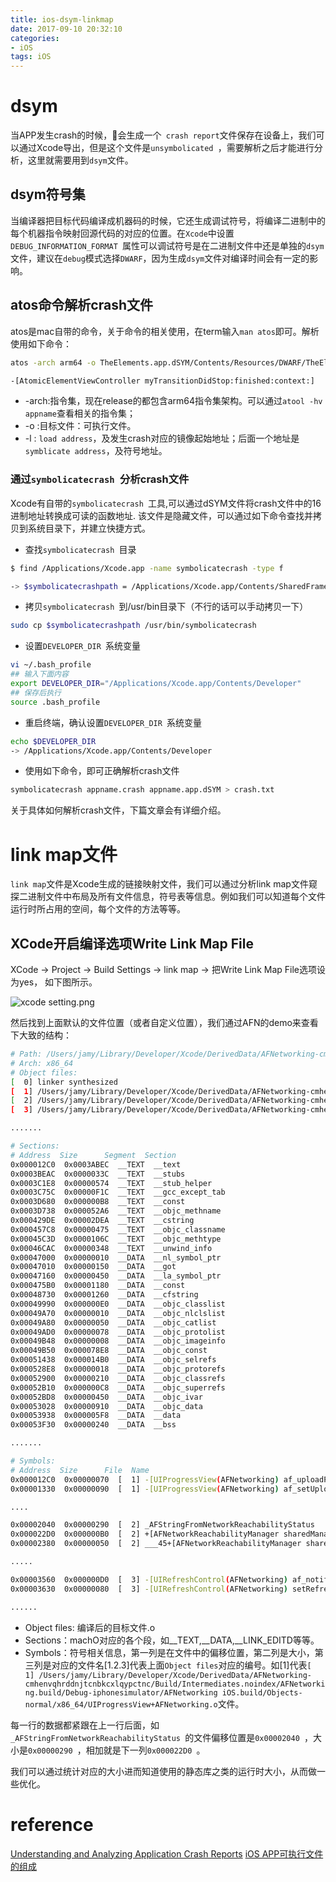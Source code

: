 ```yaml
---
title: ios-dsym-linkmap
date: 2017-09-10 20:32:10
categories:
- iOS
tags: iOS
---
```


# dsym
当APP发生crash的时候，🍎会生成一个` crash report`文件保存在设备上，我们可以通过Xcode导出，但是这个文件是`unsymbolicated `，需要解析之后才能进行分析，这里就需要用到`dsym`文件<!-- more -->。

## dsym符号集
当编译器把目标代码编译成机器码的时候，它还生成调试符号，将编译二进制中的每个机器指令映射回源代码的对应的位置。在`Xcode`中设置`DEBUG_INFORMATION_FORMAT `属性可以调试符号是在二进制文件中还是单独的`dsym`文件，建议在`debug`模式选择`DWARF`，因为生成`dsym`文件对编译时间会有一定的影响。

## atos命令解析crash文件
atos是mac自带的命令，关于命令的相关使用，在term输入`man atos`即可。解析使用如下命令：
```bash
atos -arch arm64 -o TheElements.app.dSYM/Contents/Resources/DWARF/TheElements -l 0x1000e4000 0x00000001000effdc

-[AtomicElementViewController myTransitionDidStop:finished:context:]
```
* -arch:指令集，现在release的都包含arm64指令集架构。可以通过`atool -hv appname`查看相关的指令集；
* -o :目标文件：可执行文件。
* -l : `load address`，及发生crash对应的镜像起始地址；后面一个地址是`symblicate address`，及符号地址。

### 通过`symbolicatecrash `分析crash文件

Xcode有自带的`symbolicatecrash `工具,可以通过dSYM文件将crash文件中的16进制地址转换成可读的函数地址.
该文件是隐藏文件，可以通过如下命令查找并拷贝到系统目录下，并建立快捷方式。

* 查找`symbolicatecrash `目录

```bash
$ find /Applications/Xcode.app -name symbolicatecrash -type f

-> $symbolicatecrashpath = /Applications/Xcode.app/Contents/SharedFrameworks/DVTFoundation.framework/Versions/A/Resources/symbolicatecrash
```

* 拷贝`symbolicatecrash `到/usr/bin目录下（不行的话可以手动拷贝一下）

```bash
sudo cp $symbolicatecrashpath /usr/bin/symbolicatecrash
```

* 设置`DEVELOPER_DIR `系统变量

```bash
vi ~/.bash_profile
## 输入下面内容
export DEVELOPER_DIR="/Applications/Xcode.app/Contents/Developer"
## 保存后执行
source .bash_profile
```
* 重启终端，确认设置`DEVELOPER_DIR `系统变量

```bash
echo $DEVELOPER_DIR
-> /Applications/Xcode.app/Contents/Developer
```

* 使用如下命令，即可正确解析crash文件

```bash
symbolicatecrash appname.crash appname.app.dSYM > crash.txt
```
关于具体如何解析crash文件，下篇文章会有详细介绍。

# link map文件
`link map`文件是Xcode生成的链接映射文件，我们可以通过分析link map文件窥探二进制文件中布局及所有文件信息，符号表等信息。例如我们可以知道每个文件运行时所占用的空间，每个文件的方法等等。

## XCode开启编译选项Write Link Map File
XCode -> Project -> Build Settings -> link map -> 把Write Link Map File选项设为yes， 如下图所示。

![xcode setting.png](http://upload-images.jianshu.io/upload_images/1743782-9ea6447d761453c4.png?imageMogr2/auto-orient/strip%7CimageView2/2/w/1240)

然后找到上面默认的文件位置（或者自定义位置），我们通过AFN的demo来查看下大致的结构：
```bash
# Path: /Users/jamy/Library/Developer/Xcode/DerivedData/AFNetworking-cmhenvqhrddnjtcnbkcxlqypctnc/Build/Products/Debug-iphonesimulator/AFNetworking.framework/AFNetworking
# Arch: x86_64
# Object files:
[  0] linker synthesized
[  1] /Users/jamy/Library/Developer/Xcode/DerivedData/AFNetworking-cmhenvqhrddnjtcnbkcxlqypctnc/Build/Intermediates.noindex/AFNetworking.build/Debug-iphonesimulator/AFNetworking iOS.build/Objects-normal/x86_64/UIProgressView+AFNetworking.o
[  2] /Users/jamy/Library/Developer/Xcode/DerivedData/AFNetworking-cmhenvqhrddnjtcnbkcxlqypctnc/Build/Intermediates.noindex/AFNetworking.build/Debug-iphonesimulator/AFNetworking iOS.build/Objects-normal/x86_64/AFNetworkReachabilityManager.o
[  3] /Users/jamy/Library/Developer/Xcode/DerivedData/AFNetworking-cmhenvqhrddnjtcnbkcxlqypctnc/Build/Intermediates.noindex/AFNetworking.build/Debug-iphonesimulator/AFNetworking iOS.build/Objects-normal/x86_64/UIRefreshControl+AFNetworking.o

.......

# Sections:
# Address  Size      Segment  Section
0x000012C0  0x0003ABEC  __TEXT  __text
0x0003BEAC  0x0000033C  __TEXT  __stubs
0x0003C1E8  0x00000574  __TEXT  __stub_helper
0x0003C75C  0x00000F1C  __TEXT  __gcc_except_tab
0x0003D680  0x000000B8  __TEXT  __const
0x0003D738  0x000052A6  __TEXT  __objc_methname
0x000429DE  0x00002DEA  __TEXT  __cstring
0x000457C8  0x00000475  __TEXT  __objc_classname
0x00045C3D  0x0000106C  __TEXT  __objc_methtype
0x00046CAC  0x00000348  __TEXT  __unwind_info
0x00047000  0x00000010  __DATA  __nl_symbol_ptr
0x00047010  0x00000150  __DATA  __got
0x00047160  0x00000450  __DATA  __la_symbol_ptr
0x000475B0  0x00001180  __DATA  __const
0x00048730  0x00001260  __DATA  __cfstring
0x00049990  0x000000E0  __DATA  __objc_classlist
0x00049A70  0x00000010  __DATA  __objc_nlclslist
0x00049A80  0x00000050  __DATA  __objc_catlist
0x00049AD0  0x00000078  __DATA  __objc_protolist
0x00049B48  0x00000008  __DATA  __objc_imageinfo
0x00049B50  0x000078E8  __DATA  __objc_const
0x00051438  0x000014B0  __DATA  __objc_selrefs
0x000528E8  0x00000018  __DATA  __objc_protorefs
0x00052900  0x00000210  __DATA  __objc_classrefs
0x00052B10  0x000000C8  __DATA  __objc_superrefs
0x00052BD8  0x00000450  __DATA  __objc_ivar
0x00053028  0x00000910  __DATA  __objc_data
0x00053938  0x000005F8  __DATA  __data
0x00053F30  0x00000240  __DATA  __bss

.......

# Symbols:
# Address  Size      File  Name
0x000012C0  0x00000070  [  1] -[UIProgressView(AFNetworking) af_uploadProgressAnimated]
0x00001330  0x00000090  [  1] -[UIProgressView(AFNetworking) af_setUploadProgressAnimated:]

....

0x00002040  0x00000290  [  2] _AFStringFromNetworkReachabilityStatus
0x000022D0  0x000000B0  [  2] +[AFNetworkReachabilityManager sharedManager]
0x00002380  0x00000050  [  2] ___45+[AFNetworkReachabilityManager sharedManager]_block_invoke

.....

0x00003560  0x000000D0  [  3] -[UIRefreshControl(AFNetworking) af_notificationObserver]
0x00003630  0x00000080  [  3] -[UIRefreshControl(AFNetworking) setRefreshingWithStateOfTask:]

......
```
* Object files: 编译后的目标文件.o
* Sections：machO对应的各个段，如__TEXT,__DATA,__LINK_EDITD等等。
* Symbols：符号相关信息，第一列是在文件中的偏移位置，第二列是大小，第三列是对应的文件名[1.2.3]代表上面`Object files`对应的编号。如[1]代表`[  1] /Users/jamy/Library/Developer/Xcode/DerivedData/AFNetworking-cmhenvqhrddnjtcnbkcxlqypctnc/Build/Intermediates.noindex/AFNetworking.build/Debug-iphonesimulator/AFNetworking iOS.build/Objects-normal/x86_64/UIProgressView+AFNetworking.o`文件。

每一行的数据都紧跟在上一行后面，如`_AFStringFromNetworkReachabilityStatus `的文件偏移位置是`0x00002040 `，大小是`0x00000290 `，相加就是下一列`0x000022D0 `。

我们可以通过统计对应的大小进而知道使用的静态库之类的运行时大小，从而做一些优化。

# reference

[Understanding and Analyzing Application Crash Reports](https://developer.apple.com/library/content/technotes/tn2151/_index.html#//apple_ref/doc/uid/DTS40008184-CH1-APPINFO)
[iOS APP可执行文件的组成](http://blog.cnbang.net/tech/2296/)
